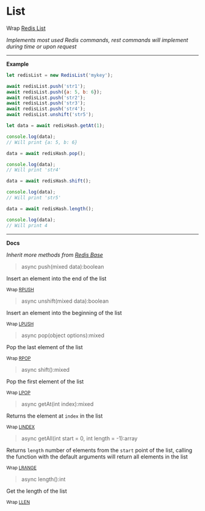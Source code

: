# List

Wrap [Redis List](https://redis.io/commands#list)

_Implements most used Redis commands, rest commands will implement during time or upon request_

---

**Example**

```javascript
let redisList = new RedisList('mykey');

await redisList.push('str1');
await redisList.push({a: 5, b: 6});
await redisList.push('str2');
await redisList.push('str3');
await redisList.push('str4');
await redisList.unshift('str5');

let data = await redisHash.getAt(1);

console.log(data); 
// Will print {a: 5, b: 6}

data = await redisHash.pop();

console.log(data); 
// Will print 'str4'

data = await redisHash.shift();

console.log(data);
// Will print 'str5'

data = await redisHash.length();

console.log(data); 
// Will print 4
```

---

**Docs**

_Inherit more methods from [Redis Base](redisBase.md)_

> async push(mixed data):boolean
    
Insert an element into the end of the list

<sub>Wrap [RPUSH](https://redis.io/commands/rpush)</sup>

> async unshift(mixed data):boolean
    
Insert an element into the beginning of the list

<sub>Wrap [LPUSH](https://redis.io/commands/lpush)</sub>

> async pop(object options):mixed

Pop the last element of the list

<sub>Wrap [RPOP](https://redis.io/commands/rpop)</sub>

> async shift():mixed

Pop the first element of the list

<sub>Wrap [LPOP](https://redis.io/commands/lpop)</sub>

> async getAt(int index):mixed
    
Returns the element at `index` in the list

<sub>Wrap [LINDEX](https://redis.io/commands/lindex)</sub>

> async getAll(int start = 0, int length = -1):array
    
Returns `length` number of elements from the `start` point of the list, 
calling the function with the default arguments will return all elements in the list

<sub>Wrap [LRANGE](https://redis.io/commands/lrange)</sub>

> async length():int
    
Get the length of the list

<sub>Wrap [LLEN](https://redis.io/commands/llen)</sub>
